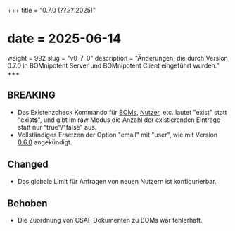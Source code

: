 +++
title = "0.7.0 (??.??.2025)"
# date = 2025-06-14
weight = 992
slug = "v0-7-0"
description = "Änderungen, die durch Version 0.7.0 in BOMnipotent Server und BOMnipotent Client eingeführt wurden."
+++

## BREAKING
- Das Existenzcheck Kommando für [BOMs](/de/client/consumer/boms/#existenz), [Nutzer](/de/client/manager/access-management/user-management/#existenz), etc. lautet "exist" statt "exist**s**", und gibt im raw Modus die Anzahl der existierenden Einträge statt nur "true"/"false" aus.
- Vollständiges Ersetzen der Option "email" mit "user", wie mit Version [0.6.0](/de/changelog/v0-6-0/) angekündigt.

## Changed
- Das globale Limit für Anfragen von neuen Nutzern ist konfigurierbar.

## Behoben
- Die Zuordnung von CSAF Dokumenten zu BOMs war fehlerhaft.